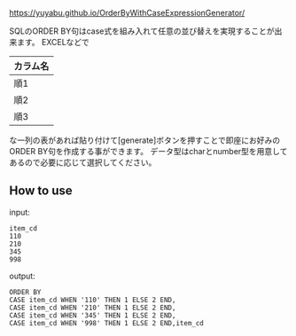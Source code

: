 https://yuyabu.github.io/OrderByWithCaseExpressionGenerator/

SQLのORDER BY句はcase式を組み入れて任意の並び替えを実現することが出来ます。
EXCELなどで

| カラム名 |
|---------|
| 順1   |
| 順2   |
| 順3   |

な一列の表があれば貼り付けて[generate]ボタンを押すことで即座にお好みのORDER BY句を作成する事ができます。
データ型はcharとnumber型を用意してあるので必要に応じて選択してください。


## How to use

input:

```
item_cd
110
210
345
998
```

output:

```
ORDER BY
CASE item_cd WHEN '110' THEN 1 ELSE 2 END,
CASE item_cd WHEN '210' THEN 1 ELSE 2 END,
CASE item_cd WHEN '345' THEN 1 ELSE 2 END,
CASE item_cd WHEN '998' THEN 1 ELSE 2 END,item_cd
```
 
